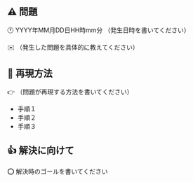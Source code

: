 ## :warning: 問題

:clock1: YYYY年MM月DD日HH時mm分 （発生日時を書いてください）

:envelope: （発生した問題を具体的に教えてください）

## :memo:  再現方法

:point_right: （問題が再現する方法を書いてください）

* 手順１
* 手順２
* 手順３

## :+1: 解決に向けて

:o: 解決時のゴールを書いてください

